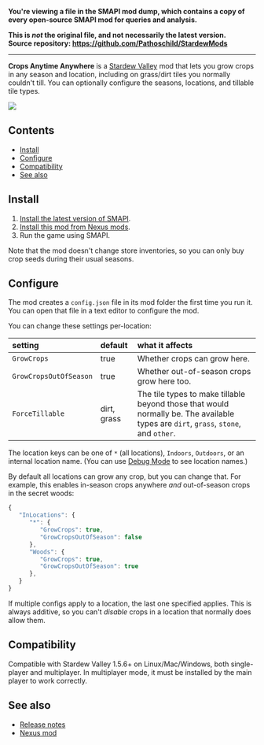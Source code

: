 **You're viewing a file in the SMAPI mod dump, which contains a copy of every open-source SMAPI mod
for queries and analysis.**

**This is _not_ the original file, and not necessarily the latest version.**  
**Source repository: https://github.com/Pathoschild/StardewMods**

----

**Crops Anytime Anywhere** is a [Stardew Valley](http://stardewvalley.net/) mod that lets you grow
crops in any season and location, including on grass/dirt tiles you normally couldn't till. You can
optionally configure the seasons, locations, and tillable tile types.

![](screenshot.gif)

## Contents
* [Install](#install)
* [Configure](#configure)
* [Compatibility](#compatibility)
* [See also](#see-also)

## Install
1. [Install the latest version of SMAPI](https://smapi.io/).
2. [Install this mod from Nexus mods](https://www.nexusmods.com/stardewvalley/mods/3000).
3. Run the game using SMAPI.

Note that the mod doesn't change store inventories, so you can only buy crop seeds during their
usual seasons.

## Configure
The mod creates a `config.json` file in its mod folder the first time you run it. You can open that
file in a text editor to configure the mod.

You can change these settings per-location:

setting                | default | what it affects
:--------------------- | :------ | :------------------
`GrowCrops`            | true    | Whether crops can grow here.
`GrowCropsOutOfSeason` | true    | Whether out-of-season crops grow here too.
`ForceTillable`        | dirt, grass | The tile types to make tillable beyond those that would normally be. The available types are `dirt`, `grass`, `stone`, and `other`.

The location keys can be one of `*` (all locations), `Indoors`, `Outdoors`, or an internal location
name. (You can use [Debug Mode](https://www.nexusmods.com/stardewvalley/mods/679) to see location
names.)

By default all locations can grow any crop, but you can change that. For example, this enables
in-season crops anywhere _and_ out-of-season crops in the secret woods:

```js
{
   "InLocations": {
      "*": {
         "GrowCrops": true,
         "GrowCropsOutOfSeason": false
      },
      "Woods": {
         "GrowCrops": true,
         "GrowCropsOutOfSeason": true
      },
   }
}
```

If multiple configs apply to a location, the last one specified applies. This is always additive,
so you can't _disable_ crops in a location that normally does allow them.

## Compatibility
Compatible with Stardew Valley 1.5.6+ on Linux/Mac/Windows, both single-player and multiplayer. In
multiplayer mode, it must be installed by the main player to work correctly.

## See also
* [Release notes](release-notes.md)
* [Nexus mod](https://www.nexusmods.com/stardewvalley/mods/3000)
